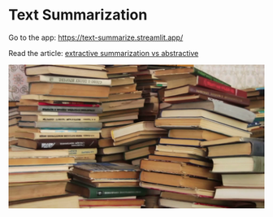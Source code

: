 
# Text Summarization

Go to the app: https://text-summarize.streamlit.app/

Read the article: [extractive summarization vs abstractive](https://medium.com/gopenai/extractive-summarization-vs-abstractive-summarization-b60484eb9992)

![](https://github.com/claudio1975/Medium-blog/blob/master/Summarization_tutorial/images/pile-of-books.png)
